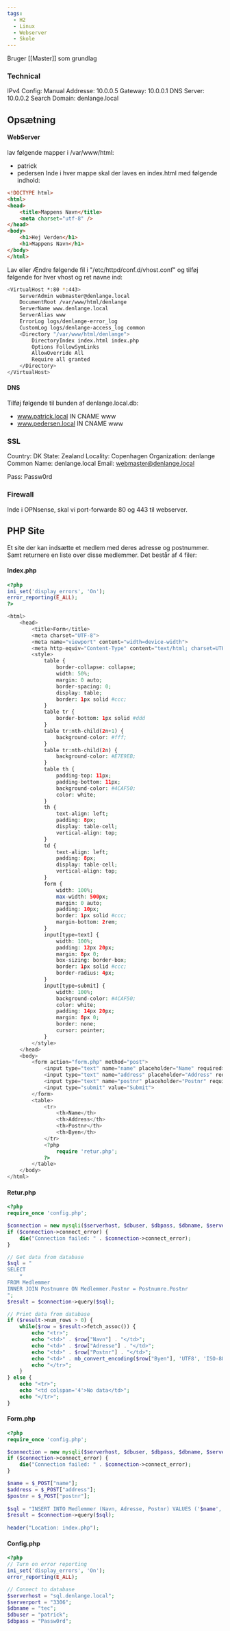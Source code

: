 ```yaml
---
tags:
  - H2
  - Linux
  - Webserver
  - Skole
---
```

Bruger [[Master]] som grundlag

### Technical
IPv4 Config:
Manual
Addresse: 10.0.0.5
Gateway: 10.0.0.1
DNS Server: 10.0.0.2
Search Domain: denlange.local

## Opsætning
#### WebServer
lav følgende mapper i /var/www/html:
- patrick
- pedersen
Inde i hver mappe skal der laves en index.html med følgende indhold:
```HTML
<!DOCTYPE html>
<html>
<head>
	<title>Mappens Navn</title>
	<meta charset="utf-8" />
</head>
<body>
	<h1>Hej Verden</h1>
	<h1>Mappens Navn</h1>
</body>
</html>
```

Lav eller Ændre følgende fil i "/etc/httpd/conf.d/vhost.conf" og tilføj følgende for hver vhost og ret navne ind:
```sh
<VirtualHost *:80 *:443>
	ServerAdmin webmaster@denlange.local
	DocumentRoot /var/www/html/denlange
	ServerName www.denlange.local
	ServerAlias www
	ErrorLog logs/denlange-error_log
	CustomLog logs/denlange-access_log common
	<Directory "/var/www/html/denlange">
		DirectoryIndex index.html index.php
		Options FollowSymLinks
		AllowOverride All
		Require all granted
	</Directory>
</VirtualHost>
```
#### DNS
Tilføj følgende til bunden af denlange.local.db:
- www.patrick.local IN CNAME www
- www.pedersen.local IN CNAME www

### SSL
Country: DK
State: Zealand
Locality: Copenhagen
Organization: denlange
Common Name: denlange.local
Email: webmaster@denlange.local

Pass: Passw0rd

### Firewall
Inde i OPNsense, skal vi port-forwarde 80 og 443 til webserver.

## PHP Site
Et site der kan indsætte et medlem med deres adresse og postnummer.
Samt returnere en liste over disse medlemmer.
Det består af 4 filer:

#### Index.php
```PHP
<?php
ini_set('display_errors', 'On');
error_reporting(E_ALL);
?>

<html>
    <head>
        <title>Form</title>
        <meta charset="UTF-8">
        <meta name="viewport" content="width=device-width">
        <meta http-equiv="Content-Type" content="text/html; charset=UTF-8"/>
        <style>
            table {
                border-collapse: collapse;
                width: 50%;
                margin: 0 auto;
                border-spacing: 0;
                display: table;
                border: 1px solid #ccc;
            }
            table tr {
                border-bottom: 1px solid #ddd
            }
            table tr:nth-child(2n+1) {
                background-color: #fff;
            }
            table tr:nth-child(2n) {
                background-color: #E7E9EB;
            }
            table th {
                padding-top: 11px;
                padding-bottom: 11px;
                background-color: #4CAF50;
                color: white;
            }
            th {
                text-align: left;
                padding: 8px;
                display: table-cell;
                vertical-align: top;
            }
            td {
                text-align: left;
                padding: 8px;
                display: table-cell;
                vertical-align: top;
            }
            form {
                width: 100%;
                max-width: 500px;
                margin: 0 auto;
                padding: 10px;
                border: 1px solid #ccc;
                margin-bottom: 2rem;
            }
            input[type=text] {
                width: 100%;
                padding: 12px 20px;
                margin: 8px 0;
                box-sizing: border-box;
                border: 1px solid #ccc;
                border-radius: 4px;
            }
            input[type=submit] {
                width: 100%;
                background-color: #4CAF50;
                color: white;
                padding: 14px 20px;
                margin: 8px 0;
                border: none;
                cursor: pointer;
            }
        </style>
    </head>
    <body>
        <form action="form.php" method="post">
            <input type="text" name="name" placeholder="Name" required>
            <input type="text" name="address" placeholder="Address" required>
            <input type="text" name="postnr" placeholder="Postnr" required>
            <input type="submit" value="Submit">
        </form>
        <table>
            <tr>
                <th>Name</th>
                <th>Address</th>
                <th>Postnr</th>
                <th>Byen</th>
            </tr>
            <?php
                require 'retur.php';
            ?>
        </table>
    </body>
</html>
```

#### Retur.php
```PHP
<?php
require_once 'config.php';

$connection = new mysqli($serverhost, $dbuser, $dbpass, $dbname, $serverport);
if ($connection->connect_error) {
    die("Connection failed: " . $connection->connect_error);
} 

// Get data from database
$sql = "
SELECT
    *
FROM Medlemmer
INNER JOIN Postnumre ON Medlemmer.Postnr = Postnumre.Postnr
";
$result = $connection->query($sql);

// Print data from database
if ($result->num_rows > 0) {
    while($row = $result->fetch_assoc()) {
        echo "<tr>";
        echo "<td>" . $row["Navn"] . "</td>";
        echo "<td>" . $row["Adresse"] . "</td>";
        echo "<td>" . $row["Postnr"] . "</td>";
        echo "<td>" . mb_convert_encoding($row["Byen"], 'UTF8', 'ISO-8859-1') . "</td>";
        echo "</tr>";
    }
} else {
    echo "<tr>";
    echo "<td colspan='4'>No data</td>";
    echo "</tr>";
}
```

#### Form.php
```PHP
<?php
require_once 'config.php';

$connection = new mysqli($serverhost, $dbuser, $dbpass, $dbname, $serverport);
if ($connection->connect_error) {
    die("Connection failed: " . $connection->connect_error);
}

$name = $_POST["name"];
$address = $_POST["address"];
$postnr = $_POST["postnr"];
  
$sql = "INSERT INTO Medlemmer (Navn, Adresse, Postnr) VALUES ('$name', '$address', '$postnr')";
$result = $connection->query($sql);
  
header("Location: index.php");
```

#### Config.php
```PHP
<?php
// Turn on error reporting
ini_set('display_errors', 'On');
error_reporting(E_ALL);

// Connect to database
$serverhost = "sql.denlange.local";
$serverport = "3306";
$dbname = "tec";
$dbuser = "patrick";
$dbpass = "Passw0rd";
```